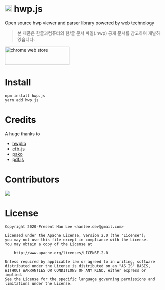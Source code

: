 # <img src="./website/static/images/logo.svg" alt="hwp.js" width="22" height="22"/> hwp.js
Open source hwp viewer and parser library powered by web technology
> 본 제품은 한글과컴퓨터의 한/글 문서 파일(.hwp) 공개 문서를 참고하여 개발하였습니다.

<a href="https://chrome.google.com/webstore/detail/hwpjs/hgalnnpknkjdccmcljadkckcdibiglei"><img src="./website/static/images/chromeWebStoreLogo.png" alt="chrome web store" width="206" height="58"/></a>

# Install
```
npm install hwp.js
yarn add hwp.js
```

# Credits
A huge thanks to
- [hwplib](https://github.com/neolord0/hwplib)
- [cfb-js](https://github.com/SheetJS/js-cfb)
- [pako](https://github.com/nodeca/pako)
- [pdf.js](https://github.com/mozilla/pdf.js)

# Contributors
<a href="https://github.com/hahnlee/hwp.js/graphs/contributors">
  <img src="https://contributors-img.web.app/image?repo=hahnlee/hwp.js" />
</a>

# License
```
Copyright 2020-Present Han Lee <hanlee.dev@gmail.com>

Licensed under the Apache License, Version 2.0 (the "License");
you may not use this file except in compliance with the License.
You may obtain a copy of the License at

    http://www.apache.org/licenses/LICENSE-2.0

Unless required by applicable law or agreed to in writing, software
distributed under the License is distributed on an "AS IS" BASIS,
WITHOUT WARRANTIES OR CONDITIONS OF ANY KIND, either express or implied.
See the License for the specific language governing permissions and
limitations under the License.
```
